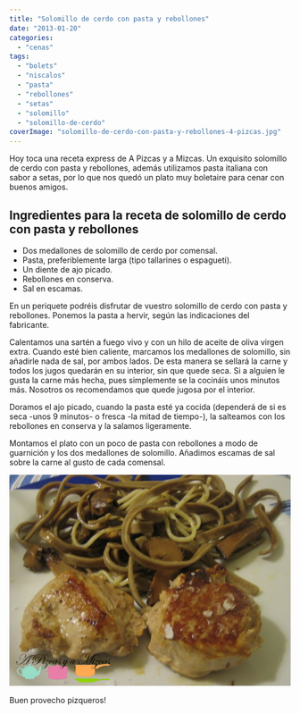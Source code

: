 ```yaml
---
title: "Solomillo de cerdo con pasta y rebollones"
date: "2013-01-20"
categories:
  - "cenas"
tags:
  - "bolets"
  - "niscalos"
  - "pasta"
  - "rebollones"
  - "setas"
  - "solomillo"
  - "solomillo-de-cerdo"
coverImage: "solomillo-de-cerdo-con-pasta-y-rebollones-4-pizcas.jpg"
---
```


Hoy toca una receta express de A Pizcas y a Mizcas. Un exquisito solomillo de cerdo con pasta y rebollones, además utilizamos pasta italiana con sabor a setas, por lo que nos quedó un plato muy boletaire para cenar con buenos amigos.

## Ingredientes para la receta de solomillo de cerdo con pasta y rebollones

- Dos medallones de solomillo de cerdo por comensal.
- Pasta, preferiblemente larga (tipo tallarines o espagueti).
- Un diente de ajo picado.
- Rebollones en conserva.
- Sal en escamas.

En un periquete podréis disfrutar de vuestro solomillo de cerdo con pasta y rebollones. Ponemos la pasta a hervir, según las indicaciones del fabricante.

Calentamos una sartén a fuego vivo y con un hilo de aceite de oliva virgen extra. Cuando esté bien caliente, marcamos los medallones de solomillo, sin añadirle nada de sal, por ambos lados. De esta manera se sellará la carne y todos los jugos quedarán en su interior, sin que quede seca. Si a alguien le gusta la carne más hecha, pues simplemente se la cocináis unos minutos más. Nosotros os recomendamos que quede jugosa por el interior.

Doramos el ajo picado, cuando la pasta esté ya cocida (dependerá de si es seca -unos 9 minutos- o fresca -la mitad de tiempo-), la salteamos con los rebollones en conserva y la salamos ligeramente.

Montamos el plato con un poco de pasta con rebollones a modo de guarnición y los dos medallones de solomillo. Añadimos escamas de sal sobre la carne al gusto de cada comensal.

![Solomillo de cerdo con pasta y rebollones](images/solomillo-de-cerdo-con-pasta-y-rebollones-4-pizcas.jpg "solomillo de cerdo con pasta y rebollones (4) (pizcas)")

Buen provecho pizqueros!
